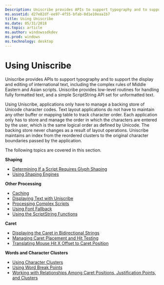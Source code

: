 ```yaml
---
Description: Uniscribe provides APIs to support typography and to support the display and editing of international text, including the complex rules of Middle Eastern and Asian scripts.
ms.assetid: d27e82df-ee97-4f55-bfab-0d1e10eaa1b7
title: Using Uniscribe
ms.date: 05/31/2018
ms.topic: article
ms.author: windowssdkdev
ms.prod: windows
ms.technology: desktop
---
```


# Using Uniscribe

Uniscribe provides APIs to support typography and to support the display and editing of international text, including the complex rules of Middle Eastern and Asian scripts. Uniscribe provides low-level routines for handling fully formatted text, and a simple ScriptString API set for unformatted text.

Using Uniscribe, applications only have to manage a backing store of Unicode character codes. Text layout applications do not have to maintain any other buffer or mapping table to track character order. Each application only has to store and manage the order in which the characters are entered by the user, which is the same logical order as defined by Unicode. The backing store never changes as a result of layout operations. Uniscribe maintains an index from the reordered clusters to the original character boundaries passed by the application.

The following topics are covered in this section.

**Shaping**

-   [Determining If a Script Requires Glyph Shaping](determining-if-a-script-requires-glyph-shaping.md)
-   [Using Shaping Engines](using-shaping-engines.md)

**Other Processing**

-   [Caching](caching.md)
-   [Displaying Text with Uniscribe](displaying-text-with-uniscribe.md)
-   [Processing Complex Scripts](processing-complex-scripts.md)
-   [Using Font Fallback](using-font-fallback.md)
-   [Using the ScriptString Functions](using-the-scriptstring-functions.md)

**Caret**

-   [Displaying the Caret in Bidirectional Strings](displaying-the-caret-in-bidirectional-strings.md)
-   [Managing Caret Placement and Hit Testing](managing-caret-placement-and-hit-testing.md)
-   [Translating Mouse Hit X Offset to Caret Position](translating-mouse-hit-x-offset-to-caret-position.md)

**Words and Character Clusters**

-   [Using Character Clusters](using-character-clusters.md)
-   [Using Word Break Points](using-word-break-points.md)
-   [Working with Relationships Among Caret Positions, Justification Points, and Clusters](working-with-relationships-among-caret-positions--justification-points--and-clusters.md)

 

 



